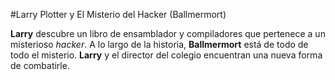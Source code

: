 #Larry Plotter y El Misterio del Hacker (Ballmermort)

**Larry** descubre un libro de ensamblador y compiladores que pertenece a un 
misterioso *hacker*.
A lo largo de la historia, **Ballmermort** está de todo de todo el misterio.
**Larry** y el director del colegio encuentran una nueva forma de combatirle.

